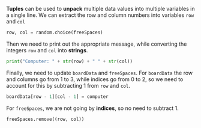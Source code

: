 <!--title={cpu moves Explained}-->

<!--badges={Python:45,Software Engineering:15,Creative Thinker:9}-->

<!--concepts={Tuples.mdx, Strings.mdx, Casting.mdx, Indexing2DLists.mdx}-->

**Tuples** can be used to **unpack** multiple data values into multiple variables in a single line. We can extract the row and column numbers into variables `row` and `col`

```python
row, col = random.choice(freeSpaces)
```
Then we need to print out the appropriate message, while converting the integers `row` and `col` into **strings**.
```python
print("Computer: " + str(row) + " " + str(col))
```
Finally, we need to update `boardData` and `freeSpaces`.
For `boardData` the row and columns go from 1 to 3, while indices go from 0 to 2, so we need to account for this by subtracting 1 from `row` and `col`.
```python
boardData[row - 1][col - 1] = computer
```
For `freeSpaces`, we are not going by **indices**, so no need to subtract 1.
```python
freeSpaces.remove((row, col))
```

